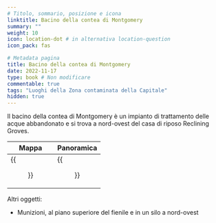 ```yaml
---
# Titolo, sommario, posizione e icona
linktitle: Bacino della contea di Montgomery
summary: ""
weight: 10
icon: location-dot # in alternativa location-question
icon_pack: fas

# Metadata pagina
title: Bacino della contea di Montgomery
date: 2022-11-17
type: book # Non modificare
commentable: true
tags: "Luoghi della Zona contaminata della Capitale"
hidden: true
---
```


Il bacino della contea di Montgomery è un impianto di trattamento delle acque abbandonato e si trova a nord-ovest del casa di riposo Reclining Groves.

| Mappa                      | Panoramica                            |
| -------------------------- | ------------------------------------- |
| {{<figure src="fo3/MC_Reservoir_loc.webp">}} | {{<figure src="fo3/Montgomery_County_Reservoir.webp">}} |



Altri oggetti:
- Munizioni, al piano superiore del fienile e in un silo a nord-ovest